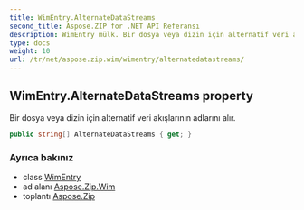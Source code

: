 ```yaml
---
title: WimEntry.AlternateDataStreams
second_title: Aspose.ZIP for .NET API Referansı
description: WimEntry mülk. Bir dosya veya dizin için alternatif veri akışlarının adlarını alır.
type: docs
weight: 10
url: /tr/net/aspose.zip.wim/wimentry/alternatedatastreams/
---
```

## WimEntry.AlternateDataStreams property

Bir dosya veya dizin için alternatif veri akışlarının adlarını alır.

```csharp
public string[] AlternateDataStreams { get; }
```

### Ayrıca bakınız

* class [WimEntry](../)
* ad alanı [Aspose.Zip.Wim](../../wimentry/)
* toplantı [Aspose.Zip](../../../)


